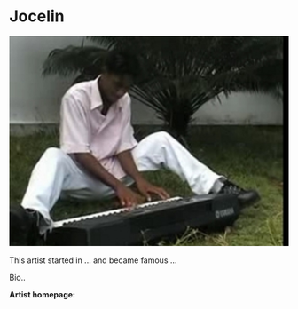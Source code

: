 # Jocelin

![Jocelin](jocelin.jpg)

This artist started in ... and became famous ...

Bio..

**Artist homepage:** []()
